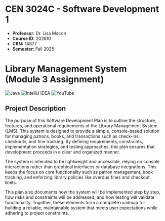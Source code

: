 # CEN 3024C - Software Development 1
* **Professor:** Dr. Lisa Macon
* **Course ID:** 202610
* **CRN:** 14877
* **Semester:** Fall 2025

# Library Management System (Module 3 Assignment)
![Java](https://img.shields.io/badge/java-%23ED8B00.svg?style=for-the-badge&logo=openjdk&logoColor=white) ![IntelliJ IDEA](https://img.shields.io/badge/IntelliJIDEA-000000.svg?style=for-the-badge&logo=intellij-idea&logoColor=white) ![YouTube](https://img.shields.io/badge/YouTube-%23FF0000.svg?style=for-the-badge&logo=YouTube&logoColor=white)

## Project Description
The purpose of this Software Development Plan is to outline the structure, features, 
and operational requirements of the Library Management System (LMS). This system is 
designed to provide a simple, console-based solution for managing patrons, books, and 
transactions such as check-ins, checkouts, and fine tracking. By defining requirements, 
constraints, implementation strategies, and testing approaches, this plan ensures that 
development proceeds in a clear and organized manner.

The system is intended to be lightweight and accessible, relying on console 
interactions rather than graphical interfaces or database integrations. This keeps the focus 
on core functionality such as patron management, book tracking, and enforcing library 
policies like overdue fines and checkout limits.

This plan also documents how the system will be implemented step by step, how 
risks and constraints will be addressed, and how testing will validate functionality. 
Together, these elements form a complete roadmap for building a reliable, maintainable 
system that meets user expectations while adhering to project constraints.
